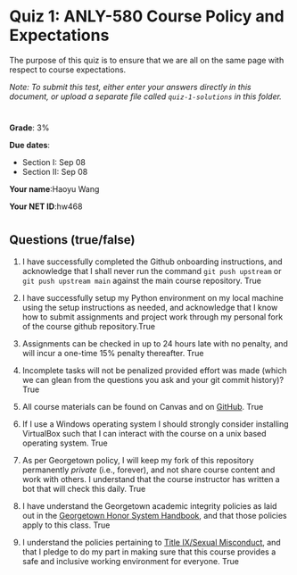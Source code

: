 # Quiz 1: ANLY-580 Course Policy and Expectations

The purpose of this quiz is to ensure that we are all on the same page with respect to course expectations.

*Note: To submit this test, either enter your answers directly in this document, or upload a separate file called `quiz-1-solutions` in this folder.*

#

**Grade**: 3%

**Due dates**:
 
 - Section I: Sep 08
 - Section II: Sep 08

**Your name**:Haoyu Wang

**Your NET ID**:hw468

#
##  Questions (true/false)

1. I have successfully completed the Github onboarding instructions, and acknowledge that I shall never run the command `git push upstream` or `git push upstream main` against the main course repository. True

2. I have successfully setup my Python environment on my local machine using the setup instructions as needed, and acknowledge that I know how to submit assignments and project work through my personal fork of the course github repository.True

3. Assignments can be checked in up to 24 hours late with no penalty, and will incur a one-time 15% penalty thereafter. True

4. Incomplete tasks will not be penalized provided effort was made (which we can glean from the questions you ask and your git commit history)? True

5. All course materials can be found on Canvas and on [GitHub](https://github.com/chrislarson1/ANLY-580-FALL-2021.git). True

6. If I use a Windows operating system I should strongly consider installing VirtualBox such that I can interact with the course on a unix based operating system. True

7. As per Georgetown policy, I will keep my fork of this repository permanently *private* (i.e., forever), and not share course content and work with others. I understand that the course instructor has written a bot that will check this daily. True

8. I have understand the Georgetown academic integrity policies as laid out in the [Georgetown Honor System Handbook](https://honorcouncil.georgetown.edu/system/policies/), and that those policies apply to this class. True

9. I understand the policies pertaining to [Title IX/Sexual Misconduct](https://sexualassault.georgetown.edu/resourcecenter), and that I pledge to do my part in making sure that this course provides a safe and inclusive working environment for everyone. True
